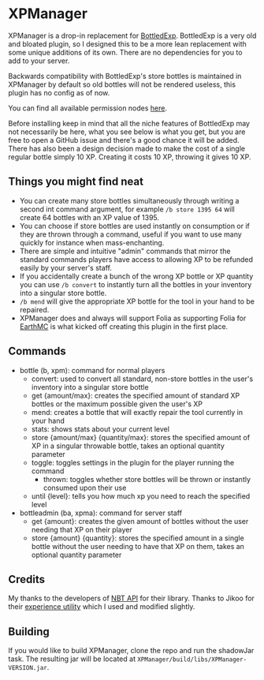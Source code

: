 # XPManager

XPManager is a drop-in replacement for [BottledExp](https://www.spigotmc.org/resources/bottledexp.2815/). BottledExp is a very old and bloated plugin, so I designed this to be a more lean replacement with some unique additions of its own. There are no dependencies for you to add to your server.

Backwards compatibility with BottledExp's store bottles is maintained in XPManager by default so old bottles will not be rendered useless, this plugin has no config as of now.

You can find all available permission nodes [here](https://github.com/jwkerr/XPManager/wiki/Permissions).

Before installing keep in mind that all the niche features of BottledExp may not necessarily be here, what you see below is what you get, but you are free to open a GitHub issue and there's a good chance it will be added. There has also been a design decision made to make the cost of a single regular bottle simply 10 XP. Creating it costs 10 XP, throwing it gives 10 XP.

## Things you might find neat

- You can create many store bottles simultaneously through writing a second int command argument, for example `/b store 1395 64` will create 64 bottles with an XP value of 1395.
- You can choose if store bottles are used instantly on consumption or if they are thrown through a command, useful if you want to use many quickly for instance when mass-enchanting.
- There are simple and intuitive "admin" commands that mirror the standard commands players have access to allowing XP to be refunded easily by your server's staff.
- If you accidentally create a bunch of the wrong XP bottle or XP quantity you can use `/b convert` to instantly turn all the bottles in your inventory into a singular store bottle.
- `/b mend` will give the appropriate XP bottle for the tool in your hand to be repaired.
- XPManager does and always will support Folia as supporting Folia for [EarthMC](https://earthmc.net) is what kicked off creating this plugin in the first place.

## Commands

- bottle (b, xpm): command for normal players
  - convert: used to convert all standard, non-store bottles in the user's inventory into a singular store bottle
  - get {amount/max}: creates the specified amount of standard XP bottles or the maximum possible given the user's XP
  - mend: creates a bottle that will exactly repair the tool currently in your hand
  - stats: shows stats about your current level
  - store {amount/max} {quantity/max}: stores the specified amount of XP in a singular throwable bottle, takes an optional quantity parameter
  - toggle: toggles settings in the plugin for the player running the command
    - thrown: toggles whether store bottles will be thrown or instantly consumed upon their use
  - until {level}: tells you how much xp you need to reach the specified level
- bottleadmin (ba, xpma): command for server staff
  - get {amount}: creates the given amount of bottles without the user needing that XP on their player
  - store {amount} {quantity}: stores the specified amount in a single bottle without the user needing to have that XP on them, takes an optional quantity parameter

## Credits

My thanks to the developers of [NBT API](https://github.com/tr7zw/Item-NBT-API) for their library.
Thanks to Jikoo for their [experience utility](https://gist.github.com/Jikoo/30ec040443a4701b8980) which I used and modified slightly.

## Building

If you would like to build XPManager, clone the repo and run the shadowJar task. The resulting jar will be located at `XPManager/build/libs/XPManager-VERSION.jar`.